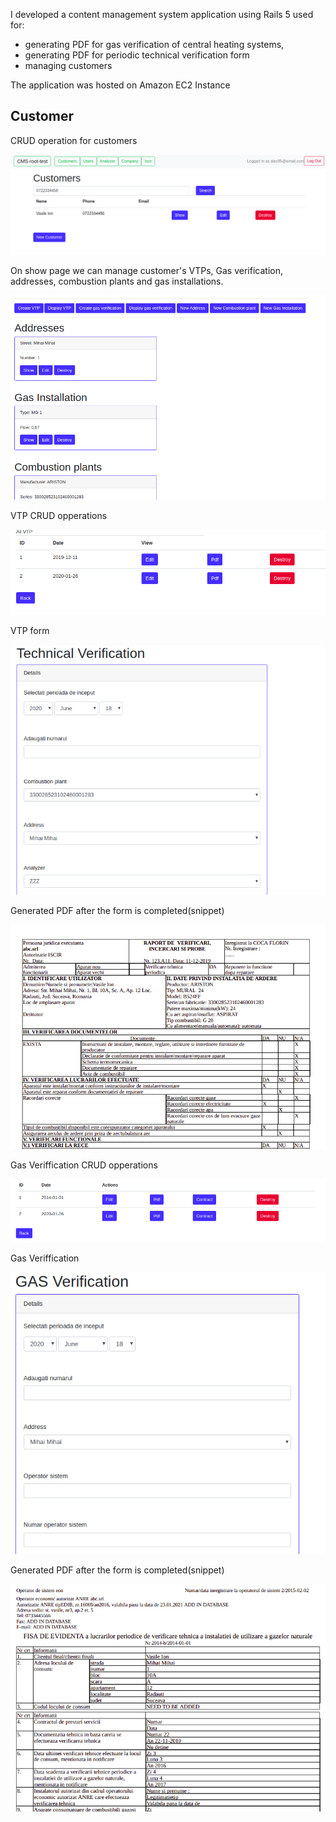 I developed a content management system application using Rails 5 used for: 

* generating PDF for gas verification of central heating systems,
* generating PDF for periodic technical verification form
* managing customers

The application was hosted on Amazon EC2 Instance

## Customer

CRUD operation for customers

![](images/Customer.png)

On show page we can manage customer's VTPs, Gas verification, addresses, combustion plants and gas installations.

![](images/Customer-show.png)

VTP CRUD opperations

![](images/Customer-all-vtp.png)

VTP form

![](images/Customer-create-vtp.png)

Generated PDF after the form is completed(snippet)

![](images/VTP-pdf.png)

Gas Veriffication CRUD opperations

![](images/Customer-gas-v-show.png)

Gas Veriffication

![](images/Customer-gas-verification.png)

Generated PDF after the form is completed(snippet)

![](images/pdf-gas-v.png)



